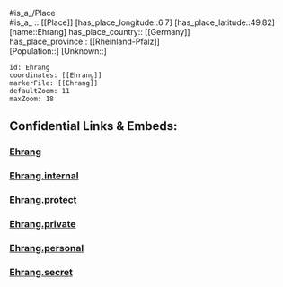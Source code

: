 ﻿---
location: [49.82,6.7] 
mapzoom: [7,12] 
mapmarker: city 
type: City
tags:
- geo/City


SpocWebEntityId: 29988
isDeleted: false
confidential: public

---
#is_a_/Place  
#is_a_ :: [[Place]] 
[has_place_longitude::6.7] 
[has_place_latitude::49.82] 
[name::Ehrang] 
has_place_country:: [[Germany]]  
has_place_province:: [[Rheinland-Pfalz]]  
[Population::] 
[Unknown::] 


```leaflet
id: Ehrang
coordinates: [[Ehrang]] 
markerFile: [[Ehrang]] 
defaultZoom: 11 
maxZoom: 18
```


## Confidential Links & Embeds: 

### [Ehrang](/_public/Earth/Continent/Europe/Europe~Central/Germany/Germany~West/Rheinland-Pfalz/counties~RP/Trier/City/Ehrang.md) 

### [Ehrang.internal](/_internal/Earth/Continent/Europe/Europe~Central/Germany/Germany~West/Rheinland-Pfalz/counties~RP/Trier/City/Ehrang.internal.md) 

### [Ehrang.protect](/_protect/Earth/Continent/Europe/Europe~Central/Germany/Germany~West/Rheinland-Pfalz/counties~RP/Trier/City/Ehrang.protect.md) 

### [Ehrang.private](/_private/Earth/Continent/Europe/Europe~Central/Germany/Germany~West/Rheinland-Pfalz/counties~RP/Trier/City/Ehrang.private.md) 

### [Ehrang.personal](/_personal/Earth/Continent/Europe/Europe~Central/Germany/Germany~West/Rheinland-Pfalz/counties~RP/Trier/City/Ehrang.personal.md) 

### [Ehrang.secret](/_secret/Earth/Continent/Europe/Europe~Central/Germany/Germany~West/Rheinland-Pfalz/counties~RP/Trier/City/Ehrang.secret.md) 
